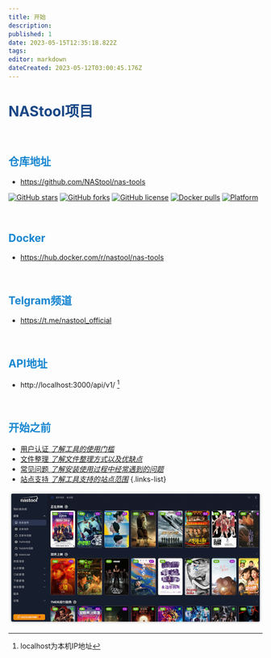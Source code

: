 ```yaml
---
title: 开始
description: 
published: 1
date: 2023-05-15T12:35:18.822Z
tags: 
editor: markdown
dateCreated: 2023-05-12T03:00:45.176Z
---
```


# <font color=#184785>NAStool项目</font>
</br>

## <font color=#1786D0>仓库地址</font>
*  https://github.com/NAStool/nas-tools

[![GitHub stars](https://img.shields.io/github/stars/NAStool/nas-tools?style=for-the-badge)](https://github.com/NAStool/nas-tools/stargazers) [![GitHub forks](https://img.shields.io/github/forks/NAStool/nas-tools?style=for-the-badge)](https://github.com/NAStool/nas-tools/network/members) [![GitHub license](https://img.shields.io/github/license/NAStool/nas-tools?style=for-the-badge)](https://github.com/NAStool/nas-tools/blob/master/LICENSE.md) [![Docker pulls](https://img.shields.io/docker/pulls/jxxghp/nas-tools?style=for-the-badge)](https://hub.docker.com/r/jxxghp/nas-tools) [![Platform](https://img.shields.io/badge/platform-amd64/arm64-pink?style=for-the-badge)](https://hub.docker.com/r/jxxghp/nas-tools)

</br>

## <font color=#1786D0>Docker</font>
*  https://hub.docker.com/r/nastool/nas-tools
</br>

## <font color=#1786D0>Telgram频道</font>
*  https://t.me/nastool_official
</br>

## <font color=#1786D0>API地址</font>
*  http://localhost:3000/api/v1/ [^1]
</br>

## <font color=#1786D0>开始之前</font>
- [用户认证 *了解工具的使用门槛*](/名词解释#用户认证)
- [文件整理 *了解文件整理方式以及优缺点*](/名词解释#转移方式)
- [常见问题 *了解安装使用过程中经常遇到的问题*](/常见问题)
- [站点支持 *了解工具支持的站点范围*](/支持站点)
{.links-list}

![nastool.png](/images/nastool.png)

[^1]:localhost为本机IP地址


